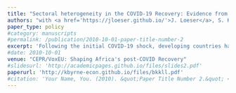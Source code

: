 ```yaml
---
title: "Sectoral heterogeneity in the COVID-19 Recovery: Evidence from Rwanda"
authors: "with <a href='https://jloeser.github.io/'>J. Loeser</a>, S. Karpe, <a href='https://sites.google.com/site/decrgkondylis/'>F. Kondylis</a>, <a href='https://www.meganlangecon.com/'>M. Lang</a>"
paper_type: policy
#category: manuscripts
#permalink: /publication/2010-10-01-paper-title-number-2
excerpt: 'Following the initial COVID-19 shock, developing countries have begun to transition to a COVID-19 economic recovery characterized by eased lockdowns and fiscal stimulus. We leverage high frequency administrative tax records from Rwanda on firm sales and employment to characterize the impacts of the COVID-19 shock and recovery. We show that the aggregate shock peaked in April 2020, with aggregate turnover and employment recovering to pre-COVID-19 levels by September. The aggregate recovery masks meaningful heterogeneity: while the initial shock impacted sectors in which in-person work was most necessary, the sectors in which face-to-face interactions with consumers are most necessary continue to experience a protracted recovery.'
#date: 2010-10-01
venue: "CEPR/VoxEU: Shaping Africa's post-COVID Recovery"
#slidesurl: 'http://academicpages.github.io/files/slides2.pdf'
paperurl: 'http://kbyrne-econ.github.io/files/bkkll.pdf'
#citation: 'Your Name, You. (2010). &quot;Paper Title Number 2.&quot; <i>Journal 1</i>. 1(2).'
---
```

